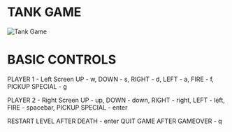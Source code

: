 # TANK GAME 
![Tank Game](https://i.ibb.co/KwnKd6P/Tank-Game-Main.png)
# BASIC CONTROLS
  PLAYER 1 - Left Screen
  UP - w, DOWN - s, RIGHT - d, LEFT - a, FIRE - f, PICKUP SPECIAL - g

  PLAYER 2 - Right Screen
  UP - up, DOWN - down, RIGHT - right, LEFT - left, FIRE - spacebar, PICKUP SPECIAL - enter

  RESTART LEVEL AFTER DEATH - enter
  QUIT GAME AFTER GAMEOVER - q
